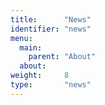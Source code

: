 ```yaml
---
title:      "News"
identifier: "news"
menu:
  main:
    parent: "About"
  about:
weight:     8
type:       "news"
---
```

<script type="text/javascript" src="//downloads.mailchimp.com/js/signup-forms/popup/unique-methods/embed.js" data-dojo-config="usePlainJson: true, isDebug: false"></script><script type="text/javascript">window.dojoRequire(["mojo/signup-forms/Loader"], function(L) { L.start({"baseUrl":"mc.us3.list-manage.com","uuid":"8187fd10026cc4e077b70189d","lid":"bf9e5f625d","uniqueMethods":true}) })</script>
